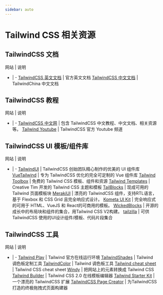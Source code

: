 ```yaml
---
sidebar: auto
---
```


# Tailwind CSS 相关资源

## TailwindCSS 文档

网站 | 说明
- | -
[TailwindCSS 英文文档](https://tailwindcss.com/) | 官方英文文档
[TailwindCSS 中文文档](https://docs.tailwindchina.com/) | TailwindChina 中文文档

## TailwindCSS 教程

网站 | 说明
- | -
[TailwindCSS 中文网](https://tailwindchina.com/) | 包含 TailwindCSS 中文教程、中文文档、相关资源等。
[Tailwind Youtube](https://www.youtube.com/tailwindlabs) | TailwindCSS 官方 Youtube 频道

## TailwindCSS UI 模板/组件库

网站 | 说明
- | -
[TailwindUI](https://tailwindui.com/) | TailwindCSS 创始团队精心制作的优美的 UI 组件库
[VueTailwind](https://www.vue-tailwind.com/) | 专为 TailwindCSS 优化的完全可定制的 Vue 组件库
[Tailwind Toolbox](https://www.tailwindtoolbox.com/) | 免费的 Tailwind CSS 模板、组件和资源
[Tailwind Templates](https://www.creative-tim.com/templates/tailwind) | Creative Tim 开发的 Tailwind CSS 主题和模板
[TailBlocks](https://tailblocks.cc/) | 现成可用的 Tailwind 页面模板块
[MerakiUI](https://merakiui.com/) | 漂亮的 TailwindCSS 组件，支持RTL语言，基于 Flexbox 和 CSS Grid 且完全响应式设计。
[Kometa UI Kit](https://kitwind.io/products/kometa/components/) | 完全响应式的可用于 HTML、VueJS 和 React的可商用的模板。
[WickedBlocks](https://blocks.wickedtemplates.com/) | 开源的成长中的布局块和组件的集合，用Tailwind CSS V2构建。
[tailzilla](https://tailzilla.app/) | 可供 TailwindCSS 使用的UI设计组件/模板、代码片段集合

## TailwindCSS 工具

网站 | 说明
- | -
[Tailwind Play](https://play.tailwindcss.com/) | Tailwind 官方在线运行环境
[TailwindShades](https://www.tailwindshades.com/) | Tailwind 调色板定制工具
[TailwindColor](https://tailwindcolor.com/) | Tailwind 调色板工具
[Tailwind cheat sheet](https://nerdcave.com/tailwind-cheat-sheet) | Tailwind CSS cheat sheet
[Windy](https://usewindy.com/) | 把网站上的元素转换成 Tailwind CSS
[Tailwind Builder](https://tailwind.build/) | Tailwind CSS 2.0 在线模板编辑器
[Tailwind Starter Kit](https://www.creative-tim.com/learning-lab/tailwind-starter-kit/presentation) | 一个漂亮的 TailwindCSS 扩展
[TailwindCSS Page Creator](https://devdojo.com/tails) | 为TailwindCSS打造的终极拖拽式页面构建器

